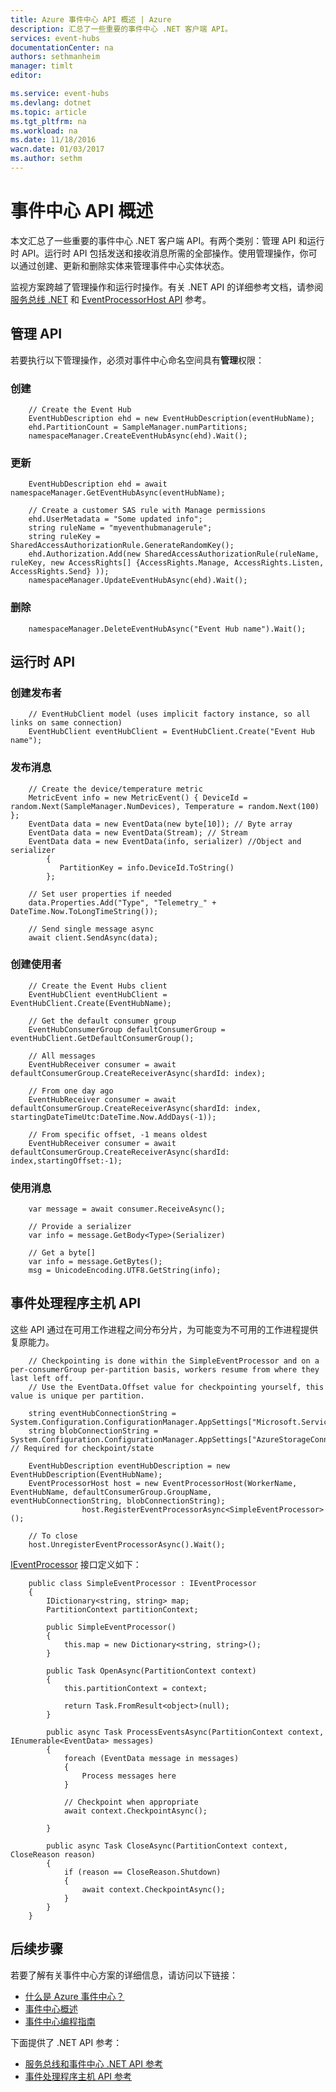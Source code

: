 ```yaml
---
title: Azure 事件中心 API 概述 | Azure
description: 汇总了一些重要的事件中心 .NET 客户端 API。
services: event-hubs
documentationCenter: na
authors: sethmanheim
manager: timlt
editor: 

ms.service: event-hubs
ms.devlang: dotnet
ms.topic: article
ms.tgt_pltfrm: na
ms.workload: na
ms.date: 11/18/2016
wacn.date: 01/03/2017
ms.author: sethm
---
```


# 事件中心 API 概述
本文汇总了一些重要的事件中心 .NET 客户端 API。有两个类别：管理 API 和运行时 API。运行时 API 包括发送和接收消息所需的全部操作。使用管理操作，你可以通过创建、更新和删除实体来管理事件中心实体状态。

监视方案跨越了管理操作和运行时操作。有关 .NET API 的详细参考文档，请参阅[服务总线 .NET](https://msdn.microsoft.com/zh-cn/library/azure/mt419900.aspx) 和 [EventProcessorHost API](https://msdn.microsoft.com/zh-cn/library/azure/mt445521.aspx) 参考。

## 管理 API
若要执行以下管理操作，必须对事件中心命名空间具有**管理**权限：

### 创建

        // Create the Event Hub
        EventHubDescription ehd = new EventHubDescription(eventHubName);
        ehd.PartitionCount = SampleManager.numPartitions;
        namespaceManager.CreateEventHubAsync(ehd).Wait();

### 更新

        EventHubDescription ehd = await namespaceManager.GetEventHubAsync(eventHubName);

        // Create a customer SAS rule with Manage permissions
        ehd.UserMetadata = "Some updated info";
        string ruleName = "myeventhubmanagerule";
        string ruleKey = SharedAccessAuthorizationRule.GenerateRandomKey();
        ehd.Authorization.Add(new SharedAccessAuthorizationRule(ruleName, ruleKey, new AccessRights[] {AccessRights.Manage, AccessRights.Listen, AccessRights.Send} )); 
        namespaceManager.UpdateEventHubAsync(ehd).Wait();

### 删除

        namespaceManager.DeleteEventHubAsync("Event Hub name").Wait();

## 运行时 API
### 创建发布者

        // EventHubClient model (uses implicit factory instance, so all links on same connection)
        EventHubClient eventHubClient = EventHubClient.Create("Event Hub name");

### 发布消息

        // Create the device/temperature metric
        MetricEvent info = new MetricEvent() { DeviceId = random.Next(SampleManager.NumDevices), Temperature = random.Next(100) };
        EventData data = new EventData(new byte[10]); // Byte array
        EventData data = new EventData(Stream); // Stream 
        EventData data = new EventData(info, serializer) //Object and serializer 
            {
               PartitionKey = info.DeviceId.ToString()
            };

        // Set user properties if needed
        data.Properties.Add("Type", "Telemetry_" + DateTime.Now.ToLongTimeString());

        // Send single message async
        await client.SendAsync(data);

### 创建使用者

        // Create the Event Hubs client
        EventHubClient eventHubClient = EventHubClient.Create(EventHubName);

        // Get the default consumer group
        EventHubConsumerGroup defaultConsumerGroup = eventHubClient.GetDefaultConsumerGroup();

        // All messages
        EventHubReceiver consumer = await defaultConsumerGroup.CreateReceiverAsync(shardId: index);

        // From one day ago
        EventHubReceiver consumer = await defaultConsumerGroup.CreateReceiverAsync(shardId: index, startingDateTimeUtc:DateTime.Now.AddDays(-1));

        // From specific offset, -1 means oldest
        EventHubReceiver consumer = await defaultConsumerGroup.CreateReceiverAsync(shardId: index,startingOffset:-1); 

### 使用消息

        var message = await consumer.ReceiveAsync();

        // Provide a serializer
        var info = message.GetBody<Type>(Serializer)

        // Get a byte[]
        var info = message.GetBytes(); 
        msg = UnicodeEncoding.UTF8.GetString(info);

## 事件处理程序主机 API
这些 API 通过在可用工作进程之间分布分片，为可能变为不可用的工作进程提供复原能力。

        // Checkpointing is done within the SimpleEventProcessor and on a per-consumerGroup per-partition basis, workers resume from where they last left off.
        // Use the EventData.Offset value for checkpointing yourself, this value is unique per partition.

        string eventHubConnectionString = System.Configuration.ConfigurationManager.AppSettings["Microsoft.ServiceBus.ConnectionString"];
        string blobConnectionString = System.Configuration.ConfigurationManager.AppSettings["AzureStorageConnectionString"]; // Required for checkpoint/state

        EventHubDescription eventHubDescription = new EventHubDescription(EventHubName);
        EventProcessorHost host = new EventProcessorHost(WorkerName, EventHubName, defaultConsumerGroup.GroupName, eventHubConnectionString, blobConnectionString);
                    host.RegisterEventProcessorAsync<SimpleEventProcessor>();

        // To close
        host.UnregisterEventProcessorAsync().Wait();   

[IEventProcessor](https://msdn.microsoft.com/zh-cn/library/azure/microsoft.servicebus.messaging.ieventprocessor.aspx) 接口定义如下：

        public class SimpleEventProcessor : IEventProcessor
        {
            IDictionary<string, string> map;
            PartitionContext partitionContext;

            public SimpleEventProcessor()
            {
                this.map = new Dictionary<string, string>();
            }

            public Task OpenAsync(PartitionContext context)
            {
                this.partitionContext = context;

                return Task.FromResult<object>(null);
            }

            public async Task ProcessEventsAsync(PartitionContext context, IEnumerable<EventData> messages)
            {
                foreach (EventData message in messages)
                {
                    Process messages here
                }

                // Checkpoint when appropriate
                await context.CheckpointAsync();

            }

            public async Task CloseAsync(PartitionContext context, CloseReason reason)
            {
                if (reason == CloseReason.Shutdown)
                {
                    await context.CheckpointAsync();
                }
            }
        }

## 后续步骤
若要了解有关事件中心方案的详细信息，请访问以下链接：

- [什么是 Azure 事件中心？](./event-hubs-what-is-event-hubs.md)
- [事件中心概述](./event-hubs-overview.md)
- [事件中心编程指南](./event-hubs-programming-guide.md)

下面提供了 .NET API 参考：

- [服务总线和事件中心 .NET API 参考](https://msdn.microsoft.com/zh-cn/library/azure/mt419900.aspx)
- [事件处理程序主机 API 参考](https://msdn.microsoft.com/zh-cn/library/azure/mt445521.aspx)

<!---HONumber=Mooncake_Quality_Review_1230_2016-->